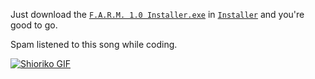 Just download the [`F.A.R.M. 1.0 Installer.exe`](Installer/F.A.R.M.%201.0%20Installer.exe) in [`Installer`](https://github.com/naixsu/CMSC170/tree/main/Installer) and you're good to go.

Spam listened to this song while coding.

<a href="https://www.youtube.com/watch?v=BctS652B2-g" target="_blank">
  <img src="https://user-images.githubusercontent.com/95230510/232323536-810c0753-f2fb-4dbf-8b19-ab5385d72af5.gif" alt="Shioriko GIF">
</a>
